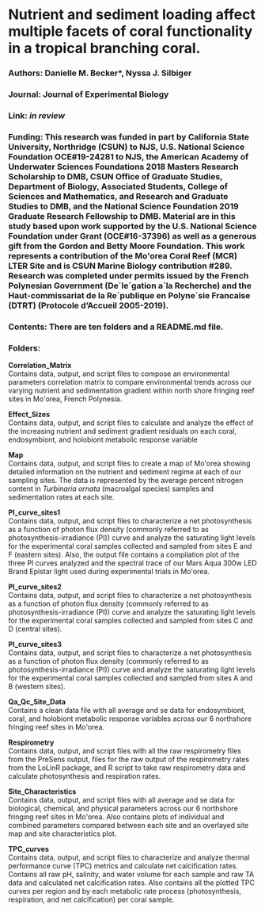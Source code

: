 # Nutrient and sediment loading affect multiple facets of coral functionality in a tropical branching coral.

### Authors: Danielle M. Becker*, Nyssa J. Silbiger

### Journal: Journal of Experimental Biology

### Link: *in review*

### Funding: This research was funded in part by California State University, Northridge (CSUN) to NJS, U.S. National Science Foundation OCE#19-24281 to NJS, the American Academy of Underwater Sciences Foundations 2018 Masters Research Scholarship to DMB, CSUN Office of Graduate Studies, Department of Biology, Associated Students, College of Sciences and Mathematics, and Research and Graduate Studies to DMB, and the National Science Foundation 2019 Graduate Research Fellowship to DMB. Material are in this study based upon work supported by the U.S. National Science Foundation under Grant (OCE#16-37396) as well as a generous gift from the Gordon and Betty Moore Foundation. This work represents a contribution of the Mo'orea Coral Reef (MCR) LTER Site and is CSUN Marine Biology contribution #289. Research was completed under permits issued by the French Polynesian Government (De´le´gation a`la Recherche) and the Haut-commissariat de la Re´publique en Polyne´sie Francaise (DTRT) (Protocole d’Accueil 2005-2019).

### Contents: There are ten folders and a README.md file.

### Folders:

**Correlation_Matrix**\
Contains data, output, and script files to compose an environmental parameters correlation matrix to compare environmental trends across our varying nutrient and sedimentation gradient within north shore fringing reef sites in Mo'orea, French Polynesia.

**Effect_Sizes**\
Contains data, output, and script files to calculate and analyze the effect of the increasing nutrient and sediment gradient residuals on each coral, endosymbiont, and holobiont metabolic response variable

**Map**\
Contains data, output, and script files to create a map of Mo'orea showing detailed information on the nutrient and sediment regime at each of our sampling sites. The data is represented by the average percent nitrogen content in *Turbinaria ornata* (macroalgal species) samples and sedimentation rates at each site. 

**PI_curve_sites1**\
Contains data, output, and script files to characterize a net photosynthesis as a function of photon flux density (commonly referred to as photosynthesis-irradiance (PI)) curve and analyze the saturating light levels for the experimental coral samples collected and sampled from sites E and F (eastern sites). Also, the output file contains a compilation plot of the three PI curves analyzed and the spectral trace of our Mars Aqua 300w LED Brand Epistar light used during experimental trials in Mo'orea.

**PI_curve_sites2**\
Contains data, output, and script files to characterize a net photosynthesis as a function of photon flux density (commonly referred to as photosynthesis-irradiance (PI)) curve and analyze the saturating light levels for the experimental coral samples collected and sampled from sites C and D (central sites). 

**PI_curve_sites3**\
Contains data, output, and script files to characterize a net photosynthesis as a function of photon flux density (commonly referred to as photosynthesis-irradiance (PI)) curve and analyze the saturating light levels for the experimental coral samples collected and sampled from sites A and B (western sites).

**Qa_Qc_Site_Data**\
Contains a clean data file with all average and se data for endosymbiont, coral, and holobiont metabolic response variables across our 6 northshore fringing reef sites in Mo'orea.

**Respirometry**\
Contains data, output, and script files with all the raw respirometry files from the PreSens output, files for the raw output of the respirometry rates from the LoLinR package, and R script to take raw respirometry data and calculate photosynthesis and respiration rates.

**Site_Characteristics**\
Contains data, output, and script files with all average and se data for biological, chemical, and physical parameters across our 6 northshore fringing reef sites in Mo'orea. Also contains plots of individual and combined parameters compared between each site and an overlayed site map and site characteristics plot.

**TPC_curves**\
Contains data, output, and script files to characterize and analyze thermal performance curve (TPC) metrics and calculate net calcification rates. Contains all raw pH, salinity, and water volume for each sample and raw TA data and calculated net calcification rates. Also contains all the plotted TPC curves per region and by each metabolic rate process (photosynthesis, respiration, and net calcification) per coral sample.







